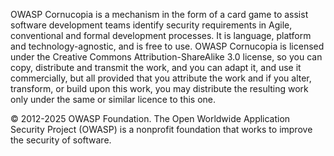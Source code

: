 OWASP Cornucopia is a mechanism in the form of a card game to assist software development teams identify security requirements in Agile, conventional and formal development processes. It is language, platform and technology-agnostic, and is free to use. OWASP Cornucopia is licensed under the Creative Commons Attribution-ShareAlike 3.0 license, so you can copy, distribute and transmit the work, and you can adapt it, and use it commercially, but all provided that you attribute the work and if you alter, transform, or build upon this work, you may distribute the resulting work only under the same or similar licence to this one.

© 2012-2025 OWASP Foundation. The Open Worldwide Application Security Project (OWASP) is a nonprofit foundation that works to improve the security of software.
